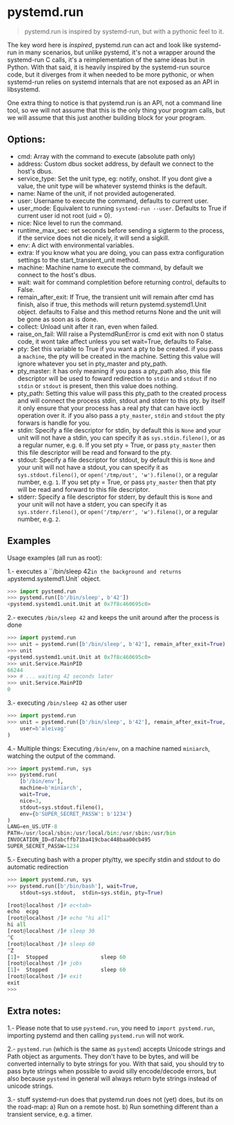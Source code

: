 # pystemd.run

> pystemd.run is inspired by systemd-run, but with a pythonic feel to it.

The key word here is _inspired_, pystemd.run can act and look like systemd-run
in many scenarios, but unlike pystemd, it's not a wrapper around the systemd-run
C calls, it's a reimplementation of the same ideas but in Python. With that
said, it is heavily inspired by the systemd-run source code, but it diverges from it
when needed to be more pythonic, or when systemd-run relies on systemd internals
that are not exposed as an API in libsystemd.

One extra thing to notice is that pystemd.run is an API, not a command line tool,
so we will not assume that this is the only thing your program calls,
but we will assume that this just another building block for your program.

## Options:

* cmd: Array with the command to execute (absolute path only)
* address: Custom dbus socket address, by default we connect to the 
    host's dbus.
* service_type: Set the unit type, eg: notify, onshot. If you dont give a value, the unit type will be whatever systemd thinks is the default.
* name: Name of the unit, if not provided autogenerated.
* user: Username to execute the command, defaults to current user.
* user_mode: Equivalent to running `systemd-run --user`. Defaults to True
    if current user id not root (uid = 0).
* nice: Nice level to run the command.
* runtime_max_sec: set seconds before sending a sigterm to the process, if the
       service does not die nicely, it will send a sigkill.
* env: A dict with environmental variables.
* extra: If you know what you are doing, you can pass extra configuration
    settings to the start_transient_unit method.
* machine: Machine name to execute the command, by default we connect to
    the host's dbus.
* wait: wait for command completition before returning control, defaults
    to False.
* remain_after_exit: If True, the transient unit will remain after cmd
    has finish, also if true, this methods will return
    pystemd.systemd1.Unit object. defaults to False and this method
    returns None and the unit will be gone as soon as is done.
* collect: Unload unit after it ran, even when failed.
* raise_on_fail: Will raise a PystemdRunError is cmd exit with non 0
    status code, it wont take affect unless you set wait=True,
    defaults to False.
* pty: Set this variable to True if you want a pty to be created. if you
    pass a `machine`, the pty will be created in the machine. Setting
    this value will ignore whatever you set in pty_master and pty_path.
* pty_master: it has only meaning if you pass a pty_path also, this file
    descriptor will be used to foward redirection to `stdin` and `stdout`
    if no `stdin` or `stdout` is present, then this value does nothing.
* pty_path: Setting this value will pass this pty_path to the created
    process and will connect the process stdin, stdout and stderr to this
    pty. by itself it only ensure that your process has a real pty that
    can have ioctl operation over it. if you also pass a `pty_master`,
    `stdin` and `stdout` the pty forwars is handle for you.
* stdin: Specify a file descriptor for stdin, by default this is `None`
    and your unit will not have a stdin, you can specify it as
    `sys.stdin.fileno()`, or as a regular numer, e.g. `0`. If you set
    pty = True, or pass `pty_master` then this file descriptor will be
    read and forward to the pty.
* stdout: Specify a file descriptor for stdout, by default this is `None`
    and your unit will not have a stdout, you can specify it as
    `sys.stdout.fileno()`, or `open('/tmp/out', 'w').fileno()`, or a
    regular number, e.g. `1`. If you set pty = True, or pass `pty_master`
    then that pty will be read and forward to this file descriptor.
* stderr: Specify a file descriptor for stderr, by default this is `None`
    and your unit will not have a stderr, you can specify it as
    `sys.stderr.fileno()`, or `open('/tmp/err', 'w').fileno()`, or a
    regular number, e.g. `2`.


## Examples

  Usage examples (all run as root):

  1.- executes a ``/bin/sleep 42` in the background and returns a
 `pystemd.systemd1.Unit` object.

```python
>>> import pystemd.run
>>> pystemd.run([b'/bin/sleep', b'42'])
<pystemd.systemd1.unit.Unit at 0x7f8c460695c0>
```

  2.- executes `/bin/sleep 42` and keeps the unit around after the process is done

```python
>>> import pystemd.run
>>> unit = pystemd.run([b'/bin/sleep', b'42'], remain_after_exit=True)
>>> unit
<pystemd.systemd1.unit.Unit at 0x7f8c460695c0>
>>> unit.Service.MainPID
66244
>>> # ... waiting 42 seconds later
>>> unit.Service.MainPID
0
```

  3.- executing `/bin/sleep 42` as other user

```python
>>> import pystemd.run
>>> unit = pystemd.run([b'/bin/sleep', b'42'], remain_after_exit=True,
    user=b'aleivag'
)
```

  4.- Multiple things: Executing `/bin/env`, on a machine named `miniarch`,
   watching the output of the command.

```python
>>> import pystemd.run, sys
>>> pystemd.run(
    [b'/bin/env'],
    machine=b'miniarch',
    wait=True,
    nice=3,
    stdout=sys.stdout.fileno(),
    env={b'SUPER_SECRET_PASSW': b'1234'}
)
LANG=en_US.UTF-8
PATH=/usr/local/sbin:/usr/local/bin:/usr/sbin:/usr/bin
INVOCATION_ID=d7abcffb71ba419cbac448baa00cb495
SUPER_SECRET_PASSW=1234
```

  5.- Executing bash with a proper pty/tty, we specify stdin and stdout to do
  automatic redirection

```python
>>> import pystemd.run, sys
>>> pystemd.run([b'/bin/bash'], wait=True,
    stdout=sys.stdout,  stdin=sys.stdin, pty=True)

[root@localhost /]# ec<tab>
echo  ecpg  
[root@localhost /]# echo "hi all"
hi all
[root@localhost /]# sleep 30
^C
[root@localhost /]# sleep 60
^Z
[1]+  Stopped                 sleep 60
[root@localhost /]# jobs
[1]+  Stopped                 sleep 60
[root@localhost /]# exit
exit
>>>
```

## Extra notes:

1.- Please note that to use `pystemd.run`, you need to `import pystemd.run`,
importing pystemd and then calling `pystemd.run` will not work.

2.- `pystemd.run` (which is the same as `pystemd`) accepts Unicode strings and
Path object as arguments.  They don't have to be bytes, and will be converted
internally to byte strings for you.
With that said, you should try to pass byte strings when possible to avoid silly encode/decode errors, but also because `pystemd` in general will always return byte strings instead of unicode strings.

3.- stuff systemd-run does that pystemd.run does not (yet) does, but its on the
road-map:
    a) Run on a remote host.
    b) Run something different than a transient service, e.g. a timer.
